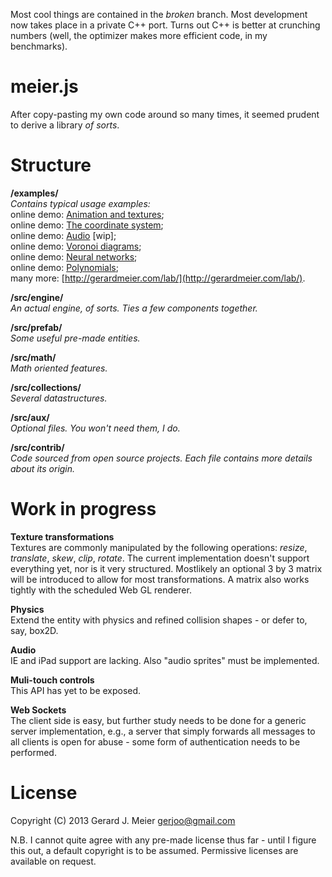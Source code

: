 Most cool things are contained in the _broken_ branch. Most development now takes place in a private C++ port. Turns out C++ is better at crunching numbers (well, the optimizer makes more efficient code, in my benchmarks).

meier.js
========

After copy-pasting my own code around so many times, it seemed prudent to  derive a library *of sorts*.



Structure
=========

**/examples/**
*<br>Contains typical usage examples:*
<br> online demo: [Animation and textures](http://gerjo.github.io/meier.js/examples/helloworld/helloworld.html);
<br> online demo: [The coordinate system](http://gerjo.github.io/meier.js/examples/grid/grid.html);
<br> online demo: [Audio](http://gerjo.github.io/meier.js/examples/audio/audio.html) [wip];
<br> online demo: [Voronoi diagrams](http://gerardmeier.com/play/cluster-detection/);
<br> online demo: [Neural networks](http://gerardmeier.com/play/neural-network-classification/);
<br> online demo: [Polynomials](http://gerardmeier.com/play/curve-fitting/);
<br>
many more: [http://gerardmeier.com/lab/](http://gerardmeier.com/lab/).



**/src/engine/** 
<br>*An actual engine, of sorts. Ties a few components together.*

**/src/prefab/** 
<br>*Some useful pre-made entities.*

**/src/math/**
<br>*Math oriented features.*

**/src/collections/**
<br>*Several datastructures.*

**/src/aux/**
<br>*Optional files. You won't need them, I do.*

**/src/contrib/**
<br>*Code sourced from open source projects. Each file contains more details about its origin.*



Work in progress
==========
**Texture transformations**
<br> Textures are commonly manipulated by the following operations: _resize_, _translate_, _skew_, _clip_, _rotate_. The current implementation doesn't support everything yet, nor is it very structured. Mostlikely an optional 3 by 3 matrix will be introduced to allow for most transformations. A matrix also works tightly with the scheduled Web GL renderer.

**Physics**
<br>Extend the entity with physics and refined collision shapes - or defer to, say, box2D.

**Audio**
<br>IE and iPad support are lacking. Also "audio sprites" must be implemented. 


**Muli-touch controls**
<br>This API has yet to be exposed.

**Web Sockets**
<br>The client side is easy, but further study needs to be done for a generic server implementation, e.g., a server that simply forwards all messages to all clients is open for abuse - some form of authentication needs to be performed.

License
==========

Copyright (C) 2013 Gerard J. Meier <gerjoo@gmail.com>

N.B. I cannot quite agree with any pre-made license thus far - until I figure this out, a default copyright is to be assumed. Permissive licenses are available on request.
